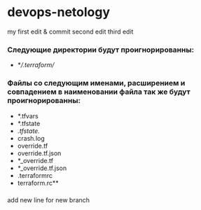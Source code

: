 # devops-netology
my first edit & commit
second edit
third edit


### Следующие директории будут проигнорированны:
 - **/.terraform/* 

### Файлы со следующим именами, расширением и совпадением в наименовании файла так же будут проигнорированны:
 - *.tfvars
 - *.tfstate
 - *.tfstate.*
 - crash.log
 - override.tf
 - override.tf.json
 - *_override.tf
 - *_override.tf.json
 - .terraformrc
 - terraform.rc**

###
add new line for new branch

